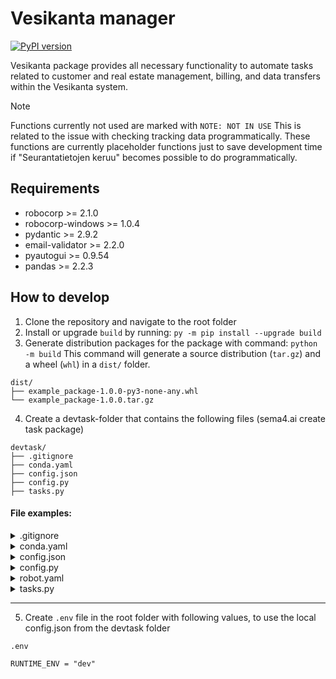# Vesikanta manager

[![PyPI version](https://badge.fury.io/py/riverit-vesikanta-manager.svg)](https://badge.fury.io/py/riverit-vesikanta-manager)

 Vesikanta package provides all necessary functionality to automate tasks related to customer and real estate management, billing, and data transfers within the Vesikanta system.

> [!NOTE]
> Functions currently not used are marked with `NOTE: NOT IN USE`
> This is related to the issue with checking tracking data programmatically.
> These functions are currently placeholder functions just to save development time if "Seurantatietojen keruu" becomes possible to do programmatically.


## Requirements


- robocorp >= 2.1.0
- robocorp-windows >= 1.0.4
- pydantic >= 2.9.2
- email-validator >= 2.2.0
- pyautogui >= 0.9.54
- pandas >= 2.2.3

## How to develop

1. Clone the repository and navigate to the root folder
2. Install or upgrade `build` by running: `py -m pip install --upgrade build`
3. Generate distribution packages for the package with command: `python -m build`
    This command will generate a source distribution (`tar.gz`) and a wheel (`whl`) in a `dist/` folder.

```text
dist/
├── example_package-1.0.0-py3-none-any.whl
└── example_package-1.0.0.tar.gz
```
4. Create a devtask-folder that contains the following files (sema4.ai create task package)
```
devtask/
├── .gitignore
├── conda.yaml
├── config.json
├── config.py
├── tasks.py
```
#### File examples:

</details>
<details>
<summary>.gitignore</summary>

- `.gitignore` file is just the default one coming with sema4.ai create task package. This can be left out, but conda.yaml file will recognize it missing and warn about it.

```
output/
venv/
temp/
.rpa/
.idea/
.ipynb_checkpoints/
*/.ipynb_checkpoints/*
.virtual_documents/
*/.virtual_documents/*
.vscode
.DS_Store
*.pyc
*.zip
*/work-items-out/*
testrun/*
.~lock*
*.pkl
```

</details>
<details>
<summary>conda.yaml</summary>

- `conda.yaml` Here the package is installed in editable mode.

```yaml
# For more details on the format and content:
# https://github.com/robocorp/rcc/blob/master/docs/recipes.md#what-is-in-condayaml
# Tip: Adding a link to the release notes of the packages helps maintenance and security.

channels:
  - conda-forge

dependencies:
  - python=3.10.12                # https://pyreadiness.org/3.10
  - pip=23.2.1                    # https://pip.pypa.io/en/stable/news
  - robocorp-truststore=0.8.0     # https://pypi.org/project/robocorp-truststore/
  - pip:
    - robocorp==2.1.0             # https://pypi.org/project/robocorp
    - robocorp-windows==1.0.4     # https://pypi.org/project/robocorp-browser
    - pydantic==2.9.2             # https://pypi.org/project/pydantic
    - email-validator==2.2.0      # https://pypi.org/project/email-validator/
    - pyautogui==0.9.54           # https://pypi.org/project/PyAutoGUI
    - pandas==2.2.3               # https://pandas.pydata.org

rccPostInstall:
  - pip install -e "..\\..\\riverit-vesikanta-manager"
```

</details>
<details>
<summary>config.json</summary>

- This is the layout of correct configuration in json format. Values must be changed accordingly

```json
{
    "vesikanta_path": "path_to_the_application_exe",
    "vesikanta_creds": "vesikanta_secrets_within_cloud",
    "reading_report_files_path": "robot_working_folder_for_reading_files",
    "reading_report_files_archive_path": "robot_archive_folder_for_reading_files",
    "tracking_report_files_path": "robot_working_folder_for_tracking_files",
    "tracking_report_files_archive_path": "robot_archive_folder_for_tracking_files",
    "ufile_path": "robot_working_folder",
    "customer_group_start": "group_number",
    "customer_group_end": "group_number",
    "email_creds": "email_secrets_within_cloud",
    "email_sender": "sender@mail.com",
    "email_recipients": ["reciever@mail.com"],
    "email_subject": "subject_of_email",
    "email_body": "body_of_email",
    "date_format": "%Y%m%d_%H%M",
    "signature": "name_for_signature",
    "column_p_regex_list": ["item1","item2"]
}
```

</details>
<details>
<summary>config.py</summary>

- Used to differentiate between development and production environments and load corresponding json configuration

```py
import json
import os

from pydantic import ValidationError
from robocorp import log, storage

from riverit_vesikanta_manager import Config


def read_config(config_name: str) -> Config:
    """
    Reads the configuration based on the runtime environment.
    Automatically determines if it should read from a local (development) config or asset (production) config.

    Args:
        `config_name` (str): The name of the configuration file to read from robocorp cloud.

    Returns:
        `config` (Config): The configuration data.

    Raises:
        `Exception`: If there is an error while reading the configuration.
    """
    # Check for an environment variable to determine the runtime environment
    dev_env = os.getenv("RUNTIME_ENV") == "dev"
    config = None

    if dev_env:
        try:
            with open("config.json", "r", encoding="utf-8") as file:
                config_data = json.load(file)
                log.info("Read local config.")
        except Exception as e:
            raise Exception(f"Failed to read local config: {e}")
    else:
        try:
            config_data = storage.get_json(config_name)
            log.info("Read asset config.")
        except Exception as e:
            raise Exception(f"Failed to read asset config: {e}")

    try:
        config = Config(**config_data)
    except ValidationError as e:
        raise Exception(f"Failed to validate config: {e}")

    return config
```

</details>
<details>
<summary>robot.yaml</summary>

- Default file coming when creating task package

```yaml
# For more details on the format and content:
# https://github.com/robocorp/rcc/blob/master/docs/recipes.md#what-is-in-robotyaml

tasks:
  Run Task:
    shell: python -m robocorp.tasks run tasks.py

environmentConfigs:
  - environment_windows_amd64_freeze.yaml
  - environment_linux_amd64_freeze.yaml
  - environment_darwin_amd64_freeze.yaml
  - conda.yaml

artifactsDir: output

PATH:
  - .
PYTHONPATH:
  - .
ignoreFiles:
  - .gitignore
```

</details>
<details>
<summary>tasks.py</summary>

- Minimal task to test the package with. This should log in Vesikanta and close the application immediately afterwards.

```py
from config import read_config
from robocorp.tasks import task

from riverit_vesikanta_manager import VesikantaManager

config = read_config("cloud_config_name")

vk = VesikantaManager(config)


@task
def minimal_task():
    with vk:
        print("onnistui")

```

</details>

---

5. Create `.env` file in the root folder with following values, to use the local config.json from the devtask folder

`.env`
```
RUNTIME_ENV = "dev"
```

